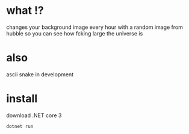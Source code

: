 # what !?
changes your background image every hour with a random image from hubble so you can see how fcking large the universe is 

# also 

ascii snake in development

# install 

download .NET core 3 

```cmd
dotnet run
```